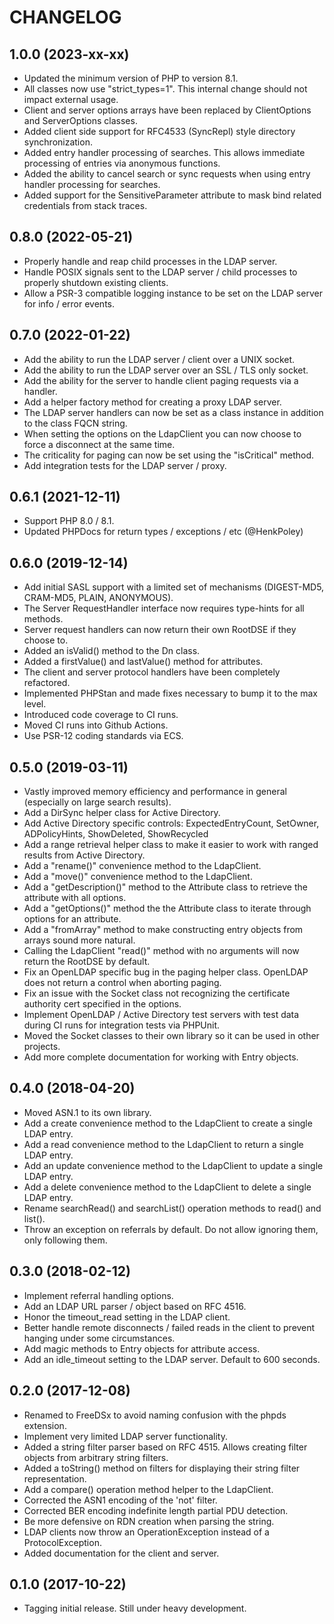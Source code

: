 CHANGELOG
=========

1.0.0 (2023-xx-xx)
------------------
* Updated the minimum version of PHP to version 8.1.
* All classes now use "strict_types=1". This internal change should not impact external usage.
* Client and server options arrays have been replaced by ClientOptions and ServerOptions classes.
* Added client side support for RFC4533 (SyncRepl) style directory synchronization.
* Added entry handler processing of searches. This allows immediate processing of entries via anonymous functions.
* Added the ability to cancel search or sync requests when using entry handler processing for searches.
* Added support for the SensitiveParameter attribute to mask bind related credentials from stack traces.

0.8.0 (2022-05-21)
------------------
* Properly handle and reap child processes in the LDAP server.
* Handle POSIX signals sent to the LDAP server / child processes to properly shutdown existing clients.
* Allow a PSR-3 compatible logging instance to be set on the LDAP server for info / error events.

0.7.0 (2022-01-22)
------------------
* Add the ability to run the LDAP server / client over a UNIX socket.
* Add the ability to run the LDAP server over an SSL / TLS only socket.
* Add the ability for the server to handle client paging requests via a handler.
* Add a helper factory method for creating a proxy LDAP server.
* The LDAP server handlers can now be set as a class instance in addition to the class FQCN string.
* When setting the options on the LdapClient you can now choose to force a disconnect at the same time.
* The criticality for paging can now be set using the "isCritical" method.
* Add integration tests for the LDAP server / proxy.

0.6.1 (2021-12-11)
------------------
* Support PHP 8.0 / 8.1.
* Updated PHPDocs for return types / exceptions / etc (@HenkPoley)

0.6.0 (2019-12-14)
------------------
* Add initial SASL support with a limited set of mechanisms (DIGEST-MD5, CRAM-MD5, PLAIN, ANONYMOUS).
* The Server RequestHandler interface now requires type-hints for all methods.
* Server request handlers can now return their own RootDSE if they choose to.
* Added an isValid() method to the Dn class.
* Added a firstValue() and lastValue() method for attributes.
* The client and server protocol handlers have been completely refactored.
* Implemented PHPStan and made fixes necessary to bump it to the max level.
* Introduced code coverage to CI runs.
* Moved CI runs into Github Actions.
* Use PSR-12 coding standards via ECS.

0.5.0 (2019-03-11)
------------------
* Vastly improved memory efficiency and performance in general (especially on large search results).
* Add a DirSync helper class for Active Directory.
* Add Active Directory specific controls: ExpectedEntryCount, SetOwner, ADPolicyHints, ShowDeleted, ShowRecycled
* Add a range retrieval helper class to make it easier to work with ranged results from Active Directory.
* Add a "rename()" convenience method to the LdapClient.
* Add a "move()" convenience method to the LdapClient.
* Add a "getDescription()" method to the Attribute class to retrieve the attribute with all options.
* Add a "getOptions()" method the the Attribute class to iterate through options for an attribute.
* Add a "fromArray" method to make constructing entry objects from arrays sound more natural.
* Calling the LdapClient "read()" method with no arguments will now return the RootDSE by default.
* Fix an OpenLDAP specific bug in the paging helper class. OpenLDAP does not return a control when aborting paging.
* Fix an issue with the Socket class not recognizing the certificate authority cert specified in the options.
* Implement OpenLDAP / Active Directory test servers with test data during CI runs for integration tests via PHPUnit.   
* Moved the Socket classes to their own library so it can be used in other projects.
* Add more complete documentation for working with Entry objects.

0.4.0 (2018-04-20)
------------------
* Moved ASN.1 to its own library.
* Add a create convenience method to the LdapClient to create a single LDAP entry.
* Add a read convenience method to the LdapClient to return a single LDAP entry.
* Add an update convenience method to the LdapClient to update a single LDAP entry.
* Add a delete convenience method to the LdapClient to delete a single LDAP entry.
* Rename searchRead() and searchList() operation methods to read() and list().
* Throw an exception on referrals by default. Do not allow ignoring them, only following them.

0.3.0 (2018-02-12)
------------------
* Implement referral handling options.
* Add an LDAP URL parser / object based on RFC 4516.
* Honor the timeout_read setting in the LDAP client.
* Better handle remote disconnects / failed reads in the client to prevent hanging under some circumstances.
* Add magic methods to Entry objects for attribute access.
* Add an idle_timeout setting to the LDAP server. Default to 600 seconds.

0.2.0 (2017-12-08)
------------------
* Renamed to FreeDSx to avoid naming confusion with the phpds extension.
* Implement very limited LDAP server functionality.
* Added a string filter parser based on RFC 4515. Allows creating filter objects from arbitrary string filters.
* Added a toString() method on filters for displaying their string filter representation.
* Add a compare() operation method helper to the LdapClient.
* Corrected the ASN1 encoding of the 'not' filter.
* Corrected BER encoding indefinite length partial PDU detection. 
* Be more defensive on RDN creation when parsing the string.
* LDAP clients now throw an OperationException instead of a ProtocolException.
* Added documentation for the client and server.

0.1.0 (2017-10-22)
------------------
* Tagging initial release. Still under heavy development.

